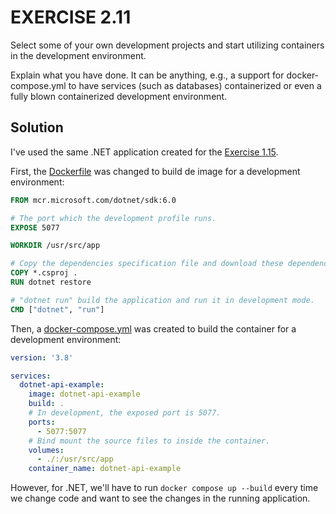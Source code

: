 # EXERCISE 2.11

Select some of your own development projects and start utilizing containers in the development environment.

Explain what you have done. It can be anything, e.g., a support for docker-compose.yml to have services (such as databases) containerized or even a fully blown containerized development environment.

## Solution

I've used the same .NET application created for the [Exercise 1.15](../exercise-01-15-homework/).

First, the [Dockerfile](DotnetApiExample/Dockerfile) was changed to build de image for a development environment:

```Dockerfile
FROM mcr.microsoft.com/dotnet/sdk:6.0

# The port which the development profile runs.
EXPOSE 5077

WORKDIR /usr/src/app

# Copy the dependencies specification file and download these dependencies, this way they stay in the layer cache, making the process of building the image again faster.
COPY *.csproj .
RUN dotnet restore

# "dotnet run" build the application and run it in development mode.
CMD ["dotnet", "run"]
```

Then, a [docker-compose.yml](DotnetApiExample/docker-compose.yml) was created to build the container for a development environment:

```yml
version: '3.8'

services:
  dotnet-api-example:
    image: dotnet-api-example
    build: .
    # In development, the exposed port is 5077.
    ports:
      - 5077:5077
    # Bind mount the source files to inside the container.
    volumes:
      - ./:/usr/src/app
    container_name: dotnet-api-example
```

However, for .NET, we'll have to run `docker compose up --build` every time we change code and want to see the changes in the running application.
